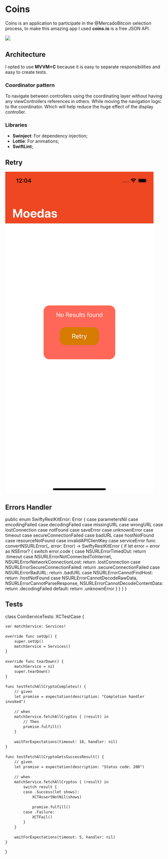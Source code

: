 # Coins

Coins is an application to participate in the @MercadoBitcoin selection process, to make this amazing app I used **coins.io** is a free JSON API.

![](Assets/app.gif) 

## Architecture

I opted to use **MVVM+C** because it is easy to separate responsibilities and easy to create tests.

### Coordinator pattern
To navigate between controllers using the coordinating layer without having any viewControllers references in others. While moving the navigation logic to the coordinator. Which will help reduce the huge effect of the display controller.

### Libraries

* **Swinject**: For dependency injection;
* **Lottie**: For animations;
* **SwiftLint**;

## Retry
![](Assets/retry.png) 

## Errors Handler

public enum SwiftyRestKitError: Error {
    case parametersNil
    case encodingFailed
    case decodingFailed
    case missingURL
    case wrongURL
    case lostConnection
    case notFound
    case saveError
    case unknownError
    case timeout
    case secureConnectionFailed
    case badURL
    case hostNotFound
    case resourceNotFound
    case invalidAPIClientKey
    case serviceError
    func convertNSURLError(_ error: Error) -> SwiftyRestKitError {
        if let error = error as NSError? {
            switch error.code {
            case NSURLErrorTimedOut:
                return .timeout
            case NSURLErrorNotConnectedToInternet, NSURLErrorNetworkConnectionLost:
                return .lostConnection
            case NSURLErrorSecureConnectionFailed:
                return .secureConnectionFailed
            case NSURLErrorBadURL:
                return .badURL
            case NSURLErrorCannotFindHost:
                return .hostNotFound
            case NSURLErrorCannotDecodeRawData, NSURLErrorCannotParseResponse, NSURLErrorCannotDecodeContentData:
                return .decodingFailed
            default:
                return .unknownError
            }
        }
    }
}

## Tests
   class CoinServiceTests: XCTestCase {

    var matchService: Services!

    override func setUp() {
        super.setUp()
        matchService = Services()
    }

    override func tearDown() {
        matchService = nil
        super.tearDown()
    }

    func testFetchAllCryptoCompletes() {
        // given
        let promise = expectation(description: "Completion handler invoked")

        // when
        matchService.fetchAllCryptos { (result) in
            // Then
            promise.fulfill()
        }

        waitForExpectations(timeout: 10, handler: nil)
    }

    func testFetchAllCryptoGetsSuccessResult() {
        // given
        let promise = expectation(description: "Status code: 200")

        // when
        matchService.fetchAllCryptos { (result) in
            switch result {
            case .Success(let shows):
                XCTAssertNotNil(shows)

                promise.fulfill()
            case .Failure:
                XCTFail()
            }
        }

        waitForExpectations(timeout: 5, handler: nil)
    }
}
